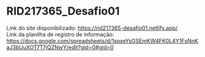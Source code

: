 # RID217365_Desafio01

Link do site disponibilizado: https://rid217365-desafio01.netlify.app/ <br>
Link da planilha de registro de informação: https://docs.google.com/spreadsheets/d/1spxeYsGSEmKW4FK0L4Y1FsNnKaJ3bUuXOT7T7jQZNwY/edit?gid=0#gid=0
